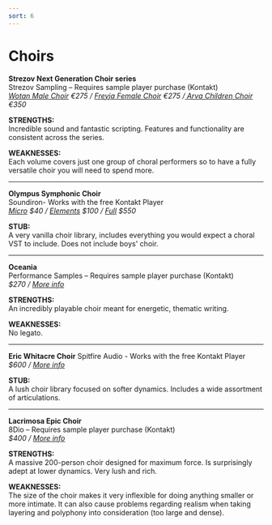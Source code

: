 ```yaml
---
sort: 6
---
```


# Choirs

**Strezov Next Generation Choir series**  
Strezov Sampling – Requires sample player purchase (Kontakt)  
*[Wotan Male Choir](https://www.strezov-sampling.com/products/view/WOTAN-Male-Choir.html) €275 / [Freyja Female Choir](https://www.strezov-sampling.com/products/view/FREYJA-Female-Choir.html) €275 /[ Arva Children Choir](https://www.strezov-sampling.com/products/view/arva.html) €350*

**STRENGTHS:**  
Incredible sound and fantastic scripting. Features and functionality are consistent across the series.

**WEAKNESSES:**  
Each volume covers just one group of choral performers so to have a fully versatile choir you will need to spend more.

---

**Olympus Symphonic Choir**  
Soundiron- Works with the free Kontakt Player  
*[Micro](https://soundiron.com/collections/choirs/products/olympus-micro-choir) $40 / [Elements](https://soundiron.com/collections/choirs/products/olympus-elements) $100 / [Full](https://soundiron.com/products/olympus-symphonic-choir) $550*

**STUB:**  
A very vanilla choir library, includes everything you would expect a choral VST to include. Does not include boys' choir.

---

**Oceania**  
Performance Samples – Requires sample player purchase (Kontakt)  
*$270 / [More info](https://www.performancesamples.com/oceania/)*

**STRENGTHS:**  
An incredibly playable choir meant for energetic, thematic writing.

**WEAKNESSES:**  
No legato.

---

**Eric Whitacre Choir**
Spitfire Audio - Works with the free Kontakt Player  
*$600 / [More info](https://www.spitfireaudio.com/shop/a-z/eric-whitacre-choir/)*

**STUB:**  
A lush choir library focused on softer dynamics. Includes a wide assortment of articulations.

---

**Lacrimosa Epic Choir**  
8Dio – Requires sample player purchase (Kontakt)  
*$400 / [More info](https://8dio.com/instrument/lacrimosa-epic-choir-for-kontakt-vst-au-aax/)*

**STRENGTHS:**  
A massive 200-person choir designed for maximum force. Is surprisingly adept at lower dynamics. Very lush and rich.

**WEAKNESSES:**  
The size of the choir makes it very inflexible for doing anything smaller or more intimate. It can also cause problems regarding realism when taking layering and polyphony into consideration (too large and dense).
